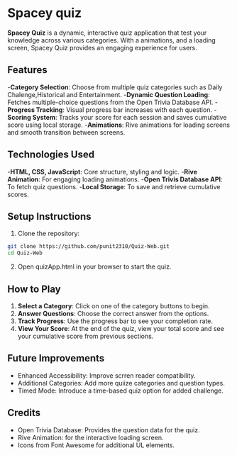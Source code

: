 # Spacey quiz

**Spacey Quiz** is a dynamic, interactive quiz application that test your knowledge  across various categories. With a animations, and a loading screen, Spacey Quiz provides an engaging experience for users.

## Features

-**Category Selection**: Choose from multiple quiz categories such as Daily Chalenge,Historical and Entertainment.
-**Dynamic Question Loading**: Fetches multiple-choice questions from the Open Trivia Database API.
-**Progress Tracking**: Visual progress bar increases with each question.
-**Scoring System**: Tracks your score for each session and saves cumulative score using local storage.
-**Animations**: Rive animations for loading screens and smooth transition between screens.

## Technologies Used

-**HTML, CSS, JavaScript**: Core structure, styling and logic.
-**Rive Animation**: For engaging loading animations.
-**Open Trivis Database API**: To fetch quiz questions.
-**Local Storage**: To save and retrieve cumulative scores.

## Setup Instructions

1. Clone the repository:
```bash
git clone https://github.com/punit2310/Quiz-Web.git
cd Quiz-Web
```
2. Open quizApp.html in your browser to start the quiz.

## How to Play

1. **Select a Category**: Click on one of the category buttons to begin.
2. **Answer Questions**: Choose the correct answer from the options.
3. **Track Progress**: Use the progress bar to see your completion rate.
4. **View Your Score**: At the end of the quiz, view your total score and see your cumulative score from previous sections.

## Future Improvements

- Enhanced Accessibility: Improve scrren reader compatibility.
- Additional Categories: Add more quiize categories and question types.
- Timed Mode: Introduce a time-based quiz option for added challenge.

## Credits
- Open Trivia Database: Provides the question data for the quiz.
- Rive Animation: for the interactive loading screen.
- Icons from Font Awesome for additional UL elements.